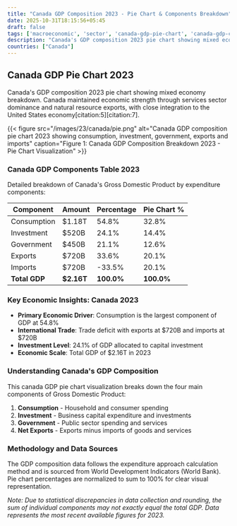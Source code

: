 ```yaml
---
title: "Canada GDP Composition 2023 - Pie Chart & Components Breakdown"
date: 2025-10-31T18:15:56+05:45
draft: false
tags: ['macroeconomic', 'sector', 'canada-gdp-pie-chart', 'canada-gdp-components', 'canadian-economy', 'gdp-pie-chart', 'economic-pie', 'gdp-breakdown', 'macroeconomic', 'resource-exports', 'services-economy', 'north-american-trade']
description: "Canada's GDP composition 2023 pie chart showing mixed economy breakdown. Canada maintained economic strength through services sector dominance and natural resource exports, with close integration to the United States economy[citation:5][citation:7]."
countries: ["Canada"]
---
```


## Canada GDP Pie Chart 2023

Canada's GDP composition 2023 pie chart showing mixed economy breakdown. Canada maintained economic strength through services sector dominance and natural resource exports, with close integration to the United States economy[citation:5][citation:7].

{{< figure src="/images/23/canada/pie.png" 
alt="Canada GDP composition pie chart 2023 showing consumption, investment, government, exports and imports"
caption="Figure 1: Canada GDP Composition Breakdown 2023 - Pie Chart Visualization" >}}

### Canada GDP Components Table 2023

Detailed breakdown of Canada's Gross Domestic Product by expenditure components:

| Component | Amount | Percentage | Pie Chart % |
|-----------|--------|------------|-------------|
| Consumption | $1.18T | 54.8% | 32.8% |
| Investment | $520B | 24.1% | 14.4% |
| Government | $450B | 21.1% | 12.6% |
| Exports | $720B | 33.6% | 20.1% |
| Imports | $720B | -33.5% | 20.1% |
| **Total GDP** | **$2.16T** | **100.0%** | **100.0%** |

### Key Economic Insights: Canada 2023

- **Primary Economic Driver**: Consumption is the largest component of GDP at 54.8%
- **International Trade**: Trade deficit with exports at $720B and imports at $720B
- **Investment Level**: 24.1% of GDP allocated to capital investment
- **Economic Scale**: Total GDP of $2.16T in 2023

### Understanding Canada's GDP Composition

This canada GDP pie chart visualization breaks down the four main components of Gross Domestic Product:

1. **Consumption** - Household and consumer spending
2. **Investment** - Business capital expenditure and investments  
3. **Government** - Public sector spending and services
4. **Net Exports** - Exports minus imports of goods and services

### Methodology and Data Sources

The GDP composition data follows the expenditure approach calculation method and is sourced from World Development Indicators (World Bank). Pie chart percentages are normalized to sum to 100% for clear visual representation.

*Note: Due to statistical discrepancies in data collection and rounding, the sum of individual components may not exactly equal the total GDP. Data represents the most recent available figures for 2023.*

